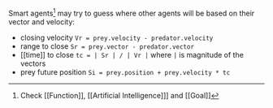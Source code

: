 Smart agents[^1] may try to guess where other agents will be based on their vector and velocity:

- closing velocity `Vr = prey.velocity - predator.velocity`
- range to close `Sr = prey.vector - predator.vector`
- [[time]] to close `tc = | Sr | / | Vr |` where `|` is magnitude of the vectors
- prey future position `Si = prey.position + prey.velocity * tc`

[^1]: Check [[Function]], [[Artificial Intelligence]]] and [[Goal]]